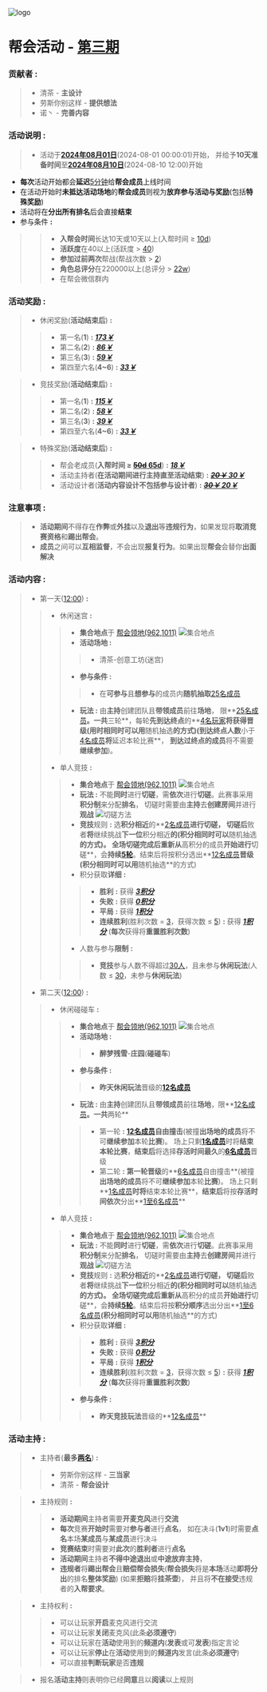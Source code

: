 ![logo](https://github.com/Nuo-God/Dream/blob/main/2024_08_01-2024_08_22/res/Logo.png)
# 帮会活动 - [**第三期**](#link)

### 贡献者 :
>* 清茶 - **主设计**
>* 劳斯你别这样 - **提供想法**
>* 诺丶 - **完善内容**

### 活动说明 :
>* 活动于[**2024年08月01日**](#link)(2024-08-01 00:00:01)开始，
并给予**10天准备时间**至[**2024年08月10日**](#link)(2024-08-10 12:00)开始
* **每次**活动开始都会**延迟**[5分钟](#link)给**帮会成员**上线时间
* 在活动开始时**未抵达活动场地**的**帮会成员**则视为**放弃参与活动与奖励**(包括**特殊奖励**)
* 活动将在**分出所有排名**后会直接**结束**
* 参与条件 **:**
>>* **入帮会时间**长达10天或10天以上(入帮时间 ≥ [10d](#link))
>>* **活跃度**在40以上(活跃度 > [40](#link))
>>* **参加过前两次**帮战(帮战次数 > [2](#link))
>>* **角色总评分**在220000以上(总评分 > [22w](#link))
>>* 在帮会微信群内

### 活动奖励 **:**
>* 休闲奖励(**活动结束后**) **:**
>>* 第一名(**1**) **:** ***[173￥](#link)***
>>* 第二名(**2**) **:** ***[86￥](#link)***
>>* 第三名(**3**) **:** ***[59￥](#link)***
>>* 第四至六名(**4~6**) **:** ***[33￥](#link)***

>* 竞技奖励(**活动结束后**) **:**
>>* 第一名(**1**) **:** ***[115￥](#link)***
>>* 第二名(**2**) **:** ***[58￥](#link)***
>>* 第三名(**3**) **:** ***[39￥](#link)***
>>* 第四至六名(**4~6**) **:** ***[33￥](#link)***

>* 特殊奖励(**活动结束后**) **:**
>>* 帮会老成员(**入帮时间 ≥ [~~50d~~ 65d](#link)**) **:** ***[18￥](#link)***
>>* 活动主持者(**在活动期间进行主持直至活动结束**) **:** ***[~~20￥~~ 30￥](#link)***
>>* 活动设计者(**活动内容设计不包括参与设计者**) **:** ***[~~30￥~~ 20￥](#link)***

### 注意事项 :
>* **活动期间**不得存在**作弊**或**外挂**以及**退出**等**违规行为**，如果发现将**取消竞赛资格**和**踢出帮会**。
>* **成员**之间可以**互相监督**，不会出现**报复行为**。如果出现**帮会**会替你**出面解决**

### 活动内容 :
>* 第一天([12:00](#link)) **:**
>>* 休闲迷宫 **:**
>>>* **集合地点**于 [帮会领地(962,1011)](#link)
![集合地点](https://github.com/Nuo-God/Dream/blob/main/2024_08_01-2024_08_22/res/Collection-place.jpg)
>>>* **活动场地 :**
>>>>- 清茶-创意工坊(迷宫)
>>>* **参与条件 :**
>>>>- 在**可参与**且**想参与**的成员内**随机抽取**[25名成员](#link)
>>>* **玩法 :** 由**主持**创建团队且**带领成员**前往**场地**，
限**[25名成员](#link)**。一共**三轮**，每轮**先到达终点**的**[4名玩家](#link)**将获得晋级(**用时相同**时可以用**随机抽选**的方式)(到达终点人数**小于[4名成员](#link)**将**延迟本轮比赛**，
**到达过终点的成员**将不需要**继续参加**)。
>>* 单人竞技 **:**
>>>* **集合地点**于 [帮会领地(962,1011)](#link)
![集合地点](https://github.com/Nuo-God/Dream/blob/main/2024_08_01-2024_08_22/res/Collection-place.jpg)
>>>* **玩法 :** 不能**同时**进行**切磋**，需**依次**进行**切磋**。此赛事采用**积分制**来分配**排名**，
切磋时需要由**主持**去**创建房间**并进行**观战**
![切磋方法](https://github.com/Nuo-God/Dream/blob/main/2024_08_01-2024_08_22/res/Competitive-methods.png)
>>>* **竞技**规则 **:** 选**积分相近**的**[2名成员](#link)**进行切磋，
切磋后**败者**将**继续挑战**下一位**积分相近**的(**积分相同**时可以**随机抽选**的方式)。
**全场切磋**完成后重新从**高积分的成员**开始进行**切磋**，会**持续[5轮](#link)**。结束后将按积分选出**[12名成员](#link)**晋级(**积分相同**时可以用**随机抽选**的方式)
>>>* 积分获取**详细** **:**
>>>>- **胜利** **:** 获得 ***[3积分](#link)***
>>>>- **失败** **:** 获得 ***[0积分](#link)***
>>>>- **平局** **:** 获得 ***[1积分](#link)***
>>>>- **连续胜利**(胜利次数 = [3](#link)，获得次数 ≤ [5](#link)) **:** 获得 ***[1积分](#link)*** (**每次**获得将**重置胜利次数**)
>>>* 人数与参与**限制** **:**
>>>>- **竞技**参与人数不得超过[30人](#link)，且未参与**休闲玩法**(人数 ≤ [30](#link)，未参与**休闲玩法**)
>* 第二天([12:00](#link)) **:**
>>* 休闲碰碰车 **:**
>>>* **集合地点**于 [帮会领地(962,1011)](#link)
![集合地点](https://github.com/Nuo-God/Dream/blob/main/2024_08_01-2024_08_22/res/Collection-place.jpg)
>>>* **活动场地 :**
>>>>- **醉梦残雪**-**庄园**(**碰碰车**)
>>>* **参与条件 :**
>>>>- **昨天休闲玩法**晋级的[**12名成员**](#link)
>>>* **玩法 :** 由**主持**创建团队且**带领成员**前往**场地**，限**[12名成员](#link)**。一共**两轮**
>>>>- 第一轮 **:** **[12名成员](#link)自由撞击**(被撞**出场地的成员**将不可**继续参加**本轮**比赛**)。
场上只剩[**1名成员**](#link)时将**结束本轮比赛**，**结束后**将选择**存活时间最久**的[**6名成员**](#link)晋级
>>>>- 第二轮 **:** **第一轮晋级**的**[6名成员](#link)自由撞击**(被撞**出场地的成员**将不可**继续参加**本轮**比赛**)。
场上只剩**[1名成员](#link)**时将**结束本轮比赛**，**结束后**将按**存活时间依次**分出**[1至6名成员](#link)**
>>* 单人竞技 **:**
>>>* **集合地点**于 [帮会领地(962,1011)](#link)
![集合地点](https://github.com/Nuo-God/Dream/blob/main/2024_08_01-2024_08_22/res/Collection-place.jpg)
>>>* **玩法 :** 不能**同时**进行**切磋**，需**依次**进行**切磋**。此赛事采用**积分制**来分配**排名**，
切磋时需要由**主持**去**创建房间**并进行**观战**
![切磋方法](https://github.com/Nuo-God/Dream/blob/main/2024_08_01-2024_08_22/res/Competitive-methods.png)
>>>* **竞技**规则 **:** 选**积分相近**的**[2名成员](#link)**进行切磋，
切磋后**败者**将**继续挑战**下一位**积分相近**的(**积分相同**时可以**随机抽选**的方式)。
**全场切磋**完成后重新从**高积分的成员**开始进行**切磋**，会**持续[5轮](#link)**。结束后将按**积分顺序**选出分出**[1至6名成员](#link)**(**积分相同**时可以用**随机抽选**的方式)
>>>* 积分获取**详细** **:**
>>>>- **胜利** **:** 获得 ***[3积分](#link)***
>>>>- **失败** **:** 获得 ***[0积分](#link)***
>>>>- **平局** **:** 获得 ***[1积分](#link)***
>>>>- **连续胜利**(胜利次数 = [3](#link)，获得次数 ≤ [5](#link)) **:** 获得 ***[1积分](#link)*** (**每次**获得将**重置胜利次数**)
>>>* **参与条件 :**
>>>>- **昨天竞技玩法**晋级的**[12名成员](#link)**

### 活动主持 :
>* 主持者(**最多[两名](#link)**) **:**
>>* 劳斯你别这样 - **三当家**
>>* 清茶 - **帮会设计**

>* 主持规则 **:**
>>* **活动期间**主持者需要**开麦克风**进行**交流**
>>* **每次**竞赛**开始时**需要对**参与者**进行**点名**，
如在决斗(**1v1**)时需要**点名**本场**某成员**与**某成员**进行决斗
>>* **竞赛结束**时需要对**此次**的**胜利者**进行**点名**
>>* **活动期间**主持者**不得中途退出**或**中途放弃主持**，
>>* **违规者**将**踢出帮会**且**赔偿帮会损失**(**帮会损失**将是**本场**活动**即将分出**的排名**整体奖励**)
(如果**拒赔**将**挂茶壶**)，
并且将**不在接受**违规者的**入帮要求**。

>* 主持权利 **:**
>>* 可以让玩家**开启**麦克风进行交流
>>* 可以让玩家**关闭**麦克风(此条**必须遵守**)
>>* 可以让玩家在**活动**使用到的**频道内**(**发表**或可**发表**)指定言论
>>* 可以让玩家**停止**在**活动**使用到的**频道内**发言(此条**必须遵守**)
>>* 可以直接**判断玩家**是否**违规**

>* 报名**活动主持**则表明你已经**同意**且以**阅读**以上规则
